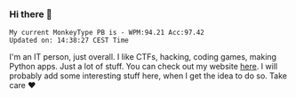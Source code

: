 ### Hi there 👋
<!-- PB START -->
```
My current MonkeyType PB is - WPM:94.21 Acc:97.42
Updated on: 14:38:27 CEST Time
```
<!-- PB END -->
I'm an IT person, just overall. I like CTFs, hacking, coding games, making Python apps. Just a lot of stuff.
You can check out my website [here](https://skill3472.github.io/).
I will probably add some interesting stuff here, when I get the idea to do so. Take care ❤️
